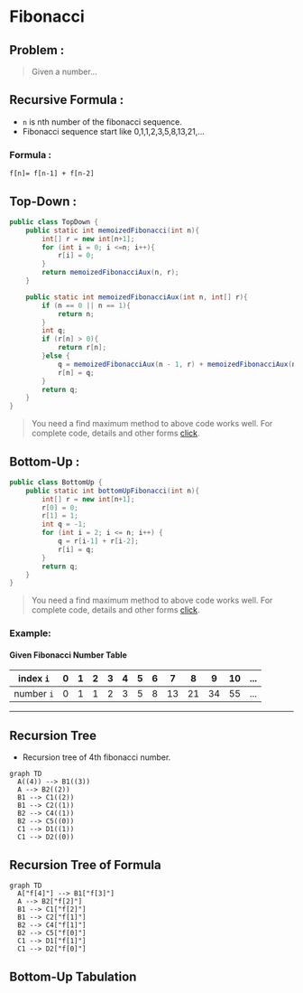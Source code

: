 # Fibonacci
## Problem :
>Given a number...
## Recursive Formula :
- `n` is nth number of the fibonacci sequence.
- Fibonacci sequence start like 0,1,1,2,3,5,8,13,21,...

### Formula :

`f[n]= f[n-1] + f[n-2]`

## Top-Down :
```java
public class TopDown {
    public static int memoizedFibonacci(int n){
        int[] r = new int[n+1];
        for (int i = 0; i <=n; i++){
            r[i] = 0;
        }
        return memoizedFibonacciAux(n, r);
    }

    public static int memoizedFibonacciAux(int n, int[] r){
        if (n == 0 || n == 1){
            return n;
        }
        int q;
        if (r[n] > 0){
            return r[n];
        }else {
            q = memoizedFibonacciAux(n - 1, r) + memoizedFibonacciAux(n - 2, r);
            r[n] = q;
        }
        return q;
    }
}
```
> You need a find maximum method to above code works well. For complete code, details and other forms [click](dynamicProgarmming/fibonacci/TopDownFibonacci.java).



## Bottom-Up :
```java
public class BottomUp {
    public static int bottomUpFibonacci(int n){
        int[] r = new int[n+1];
        r[0] = 0;
        r[1] = 1;
        int q = -1;
        for (int i = 2; i <= n; i++) {
            q = r[i-1] + r[i-2];
            r[i] = q;
        }
        return q;
    }
}
```
> You need a find maximum method to above code works well. For complete code, details and other forms [click](dynamicProgarmming/fibonacci/BottomUpFibonacci.java).

### Example:
 #### Given Fibonacci Number Table
| index `i`  | 0 | 1 | 2 | 3 | 4 | 5 | 6 | 7  | 8  | 9  | 10 | ... |
|------------|---|---|---|---|---|---|---|----|----|----|----|-----|
| number `i` | 0 | 1 | 1 | 2 | 3 | 5 | 8 | 13 | 21 | 34 | 55 | ... |
<!--
- If we have a rod of length, 5 and want to cut up the rod and selling with maximum revenue or cost, we can obtain the cost with recursive formula:

rod with length of 5:

- `r[5]= max(p[i] + r[5-i])` & `1 <= i <= 5`

    - [ ] `i = 1` ==> p[1] + r[4] = 11
    - [x] `i = 2` ==> p[2] + r[3] = 13
    - [x] `i = 3` ==> p[3] + r[2] = 13
    - [ ] `i = 4` ==> p[4] + r[1] = 10
    - [ ] `i = 5` ==> p[5] + r[0] = 10


- `r[4]= max(p[i] + r[4-i])` & `1 <= i <= 4`

    - [ ] `i = 1` ==> p[1] + r[3] = 9
    - [x] `i = 2` ==> p[2] + r[2] = 10
    - [ ] `i = 3` ==> p[3] + r[1] = 9
    - [ ] `i = 4` ==> p[4] + r[0] = 9


- `r[3]= max(p[i] + r[3-i])` & `1 <= i <= 3`

    - [ ] `i = 1` ==> p[1] + r[2] = 6
    - [ ] `i = 2` ==> p[2] + r[1] = 6
    - [x] `i = 3` ==> p[3] + r[0] = 8


- `r[2]= max(p[i] + r[2-i])` & `1 <= i <= 2`

    - [ ] `i = 1` ==> p[1] + r[1] = 2
    - [x] `i = 2` ==> p[2] + r[0] = 5


- `r[1]= max(p[i] + r[1-i])` & `1 <= i <= 1`

    - [x] `i = 1` ==> p[1] + r[0] = 1


- `r[0] = 0` ==> base condition
-->
---
## Recursion Tree

- Recursion tree of 4th fibonacci number.
<!-- 
- parent label `s`
- child label `t`
- an edge from parent to child corresponds -to cutting of an initial piece of size `s-t` and remainder of size `t`.
- -->
```mermaid
graph TD
  A((4)) --> B1((3))
  A --> B2((2))
  B1 --> C1((2))
  B1 --> C2((1))
  B2 --> C4((1))
  B2 --> C5((0))
  C1 --> D1((1))
  C1 --> D2((0))
```
## Recursion Tree of Formula

```mermaid
graph TD
  A["f[4]"] --> B1["f[3]"]
  A --> B2["f[2]"]
  B1 --> C1["f[2]"]
  B1 --> C2["f[1]"]
  B2 --> C4["f[1]"]
  B2 --> C5["f[0]"]
  C1 --> D1["f[1]"]
  C1 --> D2["f[0]"]
```

## Bottom-Up Tabulation
<!--
- Each home that has non-negative value shows values of revenue.
- In each column the biggest value is maximum revenue that obtains from rod of length `j`.
- `-` this notion for infinity value or initialize value of arrays or shows that haven't valuable value.


| `i\j` | 0 | 1 | 2 | 3 |  4   |
|:-----:|---|---|---|---|:----:|
|   0   | 0 | - | - | - |  -   |
|   1   | - | 1 | 2 | 6 |  9   |
|   2   | - | - | 5 | 6 |  10  |
|   3   | - | - | - | 8 |  9   |
|   4   | - | - | - | - |  9   |
-->
